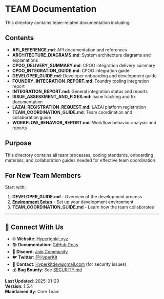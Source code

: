 # TEAM Documentation

This directory contains team-related documentation including:

## Contents

- **API_REFERENCE.md**: API documentation and references
- **ARCHITECTURE_DIAGRAMS.md**: System architecture diagrams and explanations
- **CPOO_DELIVERY_SUMMARY.md**: CPOO integration delivery summary
- **CPOO_INTEGRATION_GUIDE.md**: CPOO integration guide
- **DEVELOPER_GUIDE.md**: Developer onboarding and development guide
- **FOUNDRY_INTEGRATION_REPORT.md**: Foundry tooling integration report
- **INTEGRATION_REPORT.md**: General integration status and reports
- **ISSUE_ASSESSMENT_AND_FIXES.md**: Issue tracking and fix documentation
- **LAZAI_REGISTRATION_REQUEST.md**: LAZAI platform registration
- **TEAM_COORDINATION_GUIDE.md**: Team coordination and collaboration guide
- **WORKFLOW_BEHAVIOR_REPORT.md**: Workflow behavior analysis and reports

## Purpose

This directory contains all team processes, coding standards, onboarding materials, and collaboration guides needed for effective team coordination.

## For New Team Members

Start with:
1. **DEVELOPER_GUIDE.md** - Overview of the development process
2. **[Environment Setup](../GUIDE/ENVIRONMENT_SETUP.md)** - Set up your development environment
3. **TEAM_COORDINATION_GUIDE.md** - Learn how the team collaborates

---

## 🔗 **Connect With Us**

- 🌐 **Website**: [Hyperionkit.xyz](http://hyperionkit.xyz/)
- 📚 **Documentation**: [GitHub Docs](https://github.com/Hyperionkit/Hyperkit-Agent)
- 💬 **Discord**: [Join Community](https://discord.com/invite/MDh7jY8vWe)
- 🐦 **Twitter**: [@HyperKit](https://x.com/HyperionKit)
- 📧 **Contact**: [Hyperkitdev@gmail.com](mailto:Hyperkitdev@gmail.com) (for security issues)
- 💰 **Bug Bounty**: See [SECURITY.md](../../../SECURITY.md)

**Last Updated**: 2025-01-29  
**Version**: 1.5.4  
**Maintained By**: Core Team

